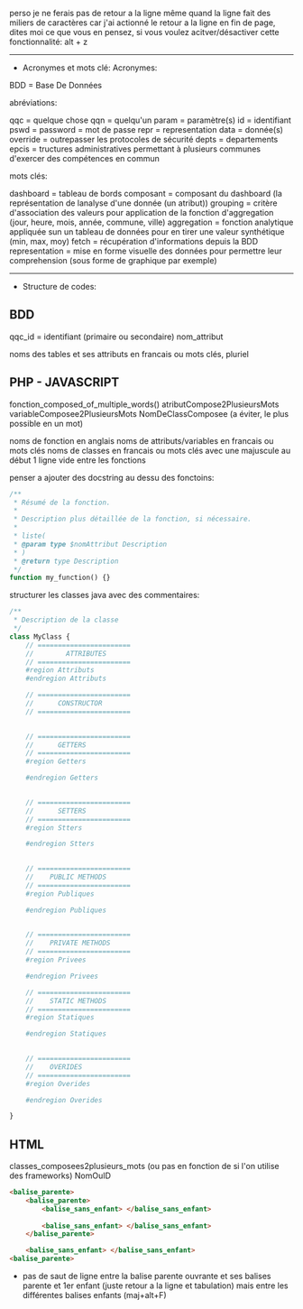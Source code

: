 perso je ne ferais pas de retour a la ligne même quand la ligne fait des miliers de caractères car j'ai actionné le retour a la ligne en fin de page, dites moi ce que vous en pensez, si vous voulez acitver/désactiver cette fonctionnalité: 
alt + z

---

- Acronymes et mots clé:
Acronymes:

BDD = Base De Données

abréviations:

qqc = quelque chose
qqn = quelqu'un
param = paramètre(s)
id = identifiant
pswd = password = mot de passe
repr = representation
data = donnée(s)
override = outrepasser les protocoles de sécurité
depts = departements
epcis = tructures administratives permettant à plusieurs communes d'exercer des compétences en commun

mots clés:

dashboard = tableau de bords
composant = composant du dashboard (la représentation de lanalyse d'une donnée (un atribut))
grouping = critère d'association des valeurs pour application de la fonction d'aggregation (jour, heure, mois, année, commune, ville)
aggregation = fonction analytique appliquée sun un tableau de données pour en tirer une valeur synthétique (min, max, moy)
fetch = récupération d'informations depuis la BDD
representation = mise en forme visuelle des données pour permettre leur comprehension (sous forme de graphique par exemple)

----

- Structure de codes:
## BDD
qqc_id = identifiant (primaire ou secondaire)
nom_attribut

noms des tables et ses attributs en francais ou mots clés, pluriel

## PHP - JAVASCRIPT
fonction_composed_of_multiple_words()
atributCompose2PlusieursMots
variableComposee2PlusieursMots
NomDeClassComposee (a éviter, le plus possible en un mot)

noms de fonction en anglais
noms de attributs/variables en francais ou mots clés
noms de classes en francais ou mots clés avec une majuscule au début
1 ligne vide entre les fonctions

penser a ajouter des docstring au dessu des fonctoins:
```php
/**
 * Résumé de la fonction.
 *
 * Description plus détaillée de la fonction, si nécessaire.
 *
 * liste(
 * @param type $nomAttribut Description
 * ) 
 * @return type Description
 */
function my_function() {}
```

structurer les classes java avec des commentaires:
```php
/**
 * Description de la classe
 */
class MyClass {
    // =======================
    //        ATTRIBUTES
    // =======================
    #region Attributs
    #endregion Attributs

    // =======================
    //      CONSTRUCTOR
    // =======================
    

    // =======================
    //      GETTERS
    // =======================
    #region Getters

    #endregion Getters
    

    // =======================
    //      SETTERS
    // =======================
    #region Stters

    #endregion Stters
    

    // =======================
    //    PUBLIC METHODS
    // =======================
    #region Publiques

    #endregion Publiques
    

    // =======================
    //    PRIVATE METHODS
    // =======================
    #region Privees

    #endregion Privees

    // =======================
    //    STATIC METHODS
    // =======================
    #region Statiques

    #endregion Statiques
    

    // =======================
    //    OVERIDES
    // =======================
    #region Overides

    #endregion Overides

}
```
## HTML

classes_composees2plusieurs_mots (ou pas en fonction de si l'on utilise des frameworks)
NomOuID

```html
<balise_parente>
    <balise_parente>
        <balise_sans_enfant> </balise_sans_enfant>
        
        <balise_sans_enfant> </balise_sans_enfant>
    </balise_parente>

    <balise_sans_enfant> </balise_sans_enfant>
<balise_parente>
```

- pas de saut de ligne entre la balise parente ouvrante et ses balises parente et 1er enfant (juste retour a la ligne et tabulation) mais entre les différentes balises enfants (maj+alt+F)

